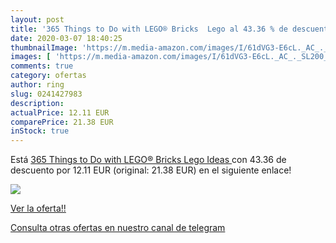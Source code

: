 ```yaml
---
layout: post
title: '365 Things to Do with LEGO® Bricks  Lego al 43.36 % de descuento'
date: 2020-03-07 18:40:25
thumbnailImage: 'https://m.media-amazon.com/images/I/61dVG3-E6cL._AC_._SL200_.jpg'
images: [ 'https://m.media-amazon.com/images/I/61dVG3-E6cL._AC_._SL200_.jpg' ]
comments: true
category: ofertas
author: ring
slug: 0241427983
description:
actualPrice: 12.11 EUR
comparePrice: 21.38 EUR
inStock: true
---
```


Está [365 Things to Do with LEGO® Bricks  Lego Ideas ](https://www.amazon.com/dp/0241427983/?tag=redken08-20) con 43.36 de descuento por 12.11 EUR (original: 21.38 EUR) en el siguiente enlace!

[![](https://m.media-amazon.com/images/I/61dVG3-E6cL._AC_._SL200_.jpg)](https://www.amazon.com/dp/0241427983/?tag=redken08-20)

[Ver la oferta!!](https://www.amazon.com/dp/0241427983/?tag=redken08-20)

[Consulta otras ofertas en nuestro canal de telegram](https://t.me/s/ofertas25)

